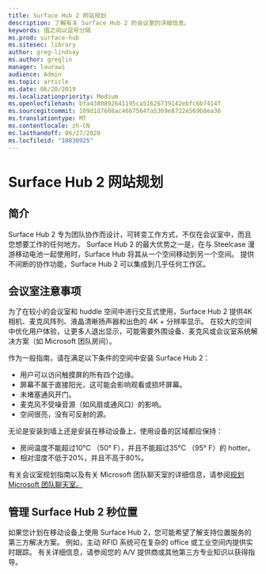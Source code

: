 ```yaml
---
title: Surface Hub 2 网站规划
description: 了解有关 Surface Hub 2 的会议室的详细信息。
keywords: 值之间以逗号分隔
ms.prod: surface-hub
ms.sitesec: library
author: greg-lindsay
ms.author: greglin
manager: laurawi
audience: Admin
ms.topic: article
ms.date: 06/20/2019
ms.localizationpriority: Medium
ms.openlocfilehash: bfa4380892641195ca51626739142ebfc6b7414f
ms.sourcegitcommit: 109d1d7608ac4667564fa5369e8722e569b8ea36
ms.translationtype: MT
ms.contentlocale: zh-CN
ms.lasthandoff: 06/27/2020
ms.locfileid: "10830925"
---
```

# Surface Hub 2 网站规划

## 简介

Surface Hub 2 专为团队协作而设计，可转变工作方式，不仅在会议室中，而且您想要工作的任何地方。 Surface Hub 2 的最大优势之一是，在与 Steelcase 漫游移动电池一起使用时，Surface Hub 将其从一个空间移动到另一个空间。 提供不间断的协作功能，Surface Hub 2 可以集成到几乎任何工作区。

## 会议室注意事项

为了在较小的会议室和 huddle 空间中进行交互式使用，Surface Hub 2 提供4K 相机、麦克风阵列、液晶清晰扬声器和出色的 4K + 分辨率显示。 在较大的空间中优化用户体验，让更多人退出显示，可能需要外围设备、麦克风或会议室系统解决方案（如 Microsoft 团队房间）。

作为一般指南，请在满足以下条件的空间中安装 Surface Hub 2：

- 用户可以访问触摸屏的所有四个边缘。
- 屏幕不属于直接阳光，这可能会影响观看或损坏屏幕。
- 未堵塞通风开门。
- 麦克风不受噪音源（如风扇或通风口）的影响。
- 空间很亮，没有可反射的源。

无论是安装到墙上还是安装在移动设备上，使用设备的区域都应保持：

- 房间温度不能超过10°C （50° F），并且不能超过35°C （95° F）的 hotter。
- 相对湿度不低于20%，并且不高于80%。

有关会议室规划指南以及有关 Microsoft 团队聊天室的详细信息，请参阅[规划 Microsoft 团队聊天室。](https://docs.microsoft.com/MicrosoftTeams/room-systems/skype-room-systems-v2-0)

## 管理 Surface Hub 2 秒位置

如果您计划在移动设备上使用 Surface Hub 2，您可能希望了解支持位置服务的第三方解决方案。 例如，主动 RFID 系统可在复杂的 office 或工业空间内提供实时跟踪。 有关详细信息，请参阅您的 A/V 提供商或其他第三方专业知识以获得指导。
